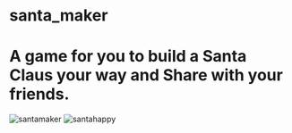 # santa_maker

# A game for you to build a Santa Claus your way and Share with your friends.

![santamaker](https://user-images.githubusercontent.com/68405901/142747494-ef4b8b27-2ca8-4024-8578-203c7e221ee8.png)
![santahappy](https://user-images.githubusercontent.com/68405901/142747511-0cff5a30-604c-4f9c-901d-52bf6bf343b8.png)

